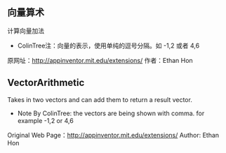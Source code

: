 ## 向量算术

计算向量加法

* ColinTree注：向量的表示，使用单纯的逗号分隔。如 -1,2 或者 4,6

原网址：http://appinventor.mit.edu/extensions/
作者：Ethan Hon



## VectorArithmetic
 
Takes in two vectors and can add them to return a result vector.
* Note By ColinTree: the vectors are being shown with comma. for example -1,2 or 4,6

Original Web Page：http://appinventor.mit.edu/extensions/
Author: Ethan Hon